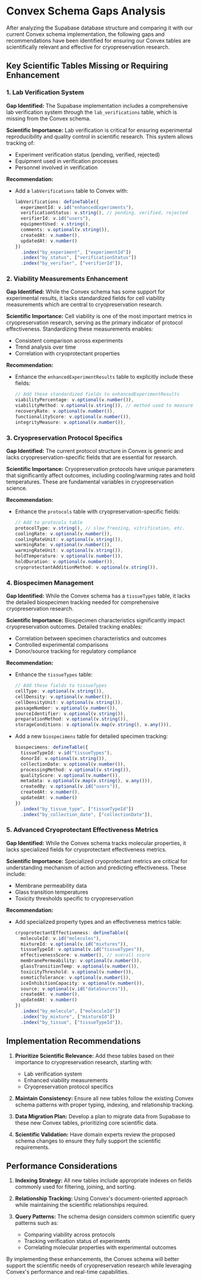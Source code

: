 # Convex Schema Gaps Analysis

After analyzing the Supabase database structure and comparing it with our current Convex schema implementation, the following gaps and recommendations have been identified for ensuring our Convex tables are scientifically relevant and effective for cryopreservation research.

## Key Scientific Tables Missing or Requiring Enhancement

### 1. Lab Verification System

**Gap Identified:** The Supabase implementation includes a comprehensive lab verification system through the `lab_verifications` table, which is missing from the Convex schema.

**Scientific Importance:** Lab verification is critical for ensuring experimental reproducibility and quality control in scientific research. This system allows tracking of:
- Experiment verification status (pending, verified, rejected)
- Equipment used in verification processes
- Personnel involved in verification

**Recommendation:**
- Add a `labVerifications` table to Convex with:
  ```typescript
  labVerifications: defineTable({
    experimentId: v.id("enhancedExperiments"),
    verificationStatus: v.string(), // pending, verified, rejected
    verifierId: v.id("users"),
    equipmentUsed: v.string(),
    comments: v.optional(v.string()),
    createdAt: v.number(),
    updatedAt: v.number()
  })
    .index("by_experiment", ["experimentId"])
    .index("by_status", ["verificationStatus"])
    .index("by_verifier", ["verifierId"]),
  ```

### 2. Viability Measurements Enhancement

**Gap Identified:** While the Convex schema has some support for experimental results, it lacks standardized fields for cell viability measurements which are central to cryopreservation research.

**Scientific Importance:** Cell viability is one of the most important metrics in cryopreservation research, serving as the primary indicator of protocol effectiveness. Standardizing these measurements enables:
- Consistent comparison across experiments
- Trend analysis over time
- Correlation with cryoprotectant properties

**Recommendation:**
- Enhance the `enhancedExperimentResults` table to explicitly include these fields:
  ```typescript
  // Add these standardized fields to enhancedExperimentResults
  viabilityPercentage: v.optional(v.number()),
  viabilityMethod: v.optional(v.string()), // method used to measure viability
  recoveryRate: v.optional(v.number()),
  functionalityScore: v.optional(v.number()),
  integrityMeasure: v.optional(v.number()),
  ```

### 3. Cryopreservation Protocol Specifics

**Gap Identified:** The current protocol structure in Convex is generic and lacks cryopreservation-specific fields that are essential for research.

**Scientific Importance:** Cryopreservation protocols have unique parameters that significantly affect outcomes, including cooling/warming rates and hold temperatures. These are fundamental variables in cryopreservation science.

**Recommendation:**
- Enhance the `protocols` table with cryopreservation-specific fields:
  ```typescript
  // Add to protocols table
  protocolType: v.string(), // slow_freezing, vitrification, etc.
  coolingRate: v.optional(v.number()),
  coolingRateUnit: v.optional(v.string()),
  warmingRate: v.optional(v.number()),
  warmingRateUnit: v.optional(v.string()),
  holdTemperature: v.optional(v.number()),
  holdDuration: v.optional(v.number()),
  cryoprotectantAdditionMethod: v.optional(v.string()),
  ```

### 4. Biospecimen Management

**Gap Identified:** While the Convex schema has a `tissueTypes` table, it lacks the detailed biospecimen tracking needed for comprehensive cryopreservation research.

**Scientific Importance:** Biospecimen characteristics significantly impact cryopreservation outcomes. Detailed tracking enables:
- Correlation between specimen characteristics and outcomes
- Controlled experimental comparisons
- Donor/source tracking for regulatory compliance

**Recommendation:**
- Enhance the `tissueTypes` table:
  ```typescript
  // Add these fields to tissueTypes
  cellType: v.optional(v.string()),
  cellDensity: v.optional(v.number()),
  cellDensityUnit: v.optional(v.string()),
  passageNumber: v.optional(v.number()),
  sourceIdentifier: v.optional(v.string()),
  preparationMethod: v.optional(v.string()),
  storageConditions: v.optional(v.map(v.string(), v.any())),
  ```

- Add a new `biospecimens` table for detailed specimen tracking:
  ```typescript
  biospecimens: defineTable({
    tissueTypeId: v.id("tissueTypes"),
    donorId: v.optional(v.string()),
    collectionDate: v.optional(v.number()),
    processingMethod: v.optional(v.string()),
    qualityScore: v.optional(v.number()),
    metadata: v.optional(v.map(v.string(), v.any())),
    createdBy: v.optional(v.id("users")),
    createdAt: v.number(),
    updatedAt: v.number()
  })
    .index("by_tissue_type", ["tissueTypeId"])
    .index("by_collection_date", ["collectionDate"]),
  ```

### 5. Advanced Cryoprotectant Effectiveness Metrics

**Gap Identified:** While the Convex schema tracks molecular properties, it lacks specialized fields for cryoprotectant effectiveness metrics.

**Scientific Importance:** Specialized cryoprotectant metrics are critical for understanding mechanism of action and predicting effectiveness. These include:
- Membrane permeability data
- Glass transition temperatures
- Toxicity thresholds specific to cryopreservation

**Recommendation:**
- Add specialized property types and an effectiveness metrics table:
  ```typescript
  cryoprotectantEffectiveness: defineTable({
    moleculeId: v.id("molecules"),
    mixtureId: v.optional(v.id("mixtures")),
    tissueTypeId: v.optional(v.id("tissueTypes")),
    effectivenessScore: v.number(), // overall score
    membranePermeability: v.optional(v.number()),
    glassTransitionTemp: v.optional(v.number()),
    toxicityThreshold: v.optional(v.number()),
    osmoticTolerance: v.optional(v.number()),
    iceInhibitionCapacity: v.optional(v.number()),
    source: v.optional(v.id("dataSources")),
    createdAt: v.number(),
    updatedAt: v.number()
  })
    .index("by_molecule", ["moleculeId"])
    .index("by_mixture", ["mixtureId"])
    .index("by_tissue", ["tissueTypeId"]),
  ```

## Implementation Recommendations

1. **Prioritize Scientific Relevance:** Add these tables based on their importance to cryopreservation research, starting with:
   - Lab verification system
   - Enhanced viability measurements
   - Cryopreservation protocol specifics

2. **Maintain Consistency:** Ensure all new tables follow the existing Convex schema patterns with proper typing, indexing, and relationship tracking.

3. **Data Migration Plan:** Develop a plan to migrate data from Supabase to these new Convex tables, prioritizing core scientific data.

4. **Scientific Validation:** Have domain experts review the proposed schema changes to ensure they fully support the scientific requirements.

## Performance Considerations

1. **Indexing Strategy:** All new tables include appropriate indexes on fields commonly used for filtering, joining, and sorting.

2. **Relationship Tracking:** Using Convex's document-oriented approach while maintaining the scientific relationships required.

3. **Query Patterns:** The schema design considers common scientific query patterns such as:
   - Comparing viability across protocols
   - Tracking verification status of experiments
   - Correlating molecular properties with experimental outcomes

By implementing these enhancements, the Convex schema will better support the scientific needs of cryopreservation research while leveraging Convex's performance and real-time capabilities.